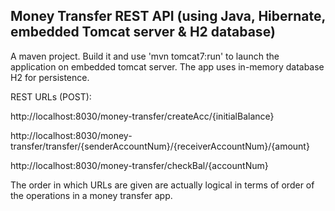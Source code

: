 Money Transfer REST API (using Java, Hibernate, embedded Tomcat server & H2 database) 
-------------------------------------------------------------------------------------

A maven project. Build it and use 'mvn tomcat7:run' to launch the application on embedded tomcat server. The app uses in-memory database H2 for persistence.

REST URLs (POST):

http://localhost:8030/money-transfer/createAcc/{initialBalance}

http://localhost:8030/money-transfer/transfer/{senderAccountNum}/{receiverAccountNum}/{amount}

http://localhost:8030/money-transfer/checkBal/{accountNum}


The order in which URLs are given are actually logical in terms of order of the operations in a money transfer app.
